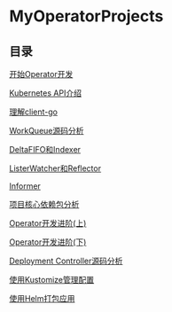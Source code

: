 # MyOperatorProjects

## 目录
[开始Operator开发](note/ch02/开始Operator开发.md)

[Kubernetes API介绍](note/ch03/Kubernetes%20API介绍.md)

[理解client-go](note/ch04/理解client-go.md)

[WorkQueue源码分析](note/ch05/WorkQueue源码分析.md)

[DeltaFIFO和Indexer](note/ch05/DeltaFIFO和Indexer.md)

[ListerWatcher和Reflector](note/ch05/ListerWatcher和Reflector.md)

[Informer](note/ch05/Informer.md)

[项目核心依赖包分析](note/ch06/项目核心依赖包分析.md)

[Operator开发进阶(上)](note/ch07/Operator开发进阶(上).md)

[Operator开发进阶(下)](note/ch07/Operator开发进阶(下).md)

[Deployment Controller源码分析](note/ch08/DeploymentController源码分析)

[使用Kustomize管理配置](note/ch09/使用Kustomize管理配置.md)

[使用Helm打包应用](note/ch10/使用Helm打包应用.md)